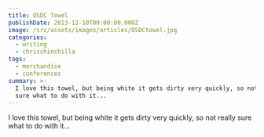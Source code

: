 ```yaml
---
title: OSDC Towel
publishDate: 2013-12-10T00:00:00.000Z
image: /src/assets/images/articles/OSDCtowel.jpg
categories:
  - writing
  - chrischinchilla
tags:
  - merchandise
  - conferences
summary: >-
  I love this towel, but being white it gets dirty very quickly, so not really
  sure what to do with it...
---
```


I love this towel, but being white it gets dirty very quickly, so not really sure what to do with it...
